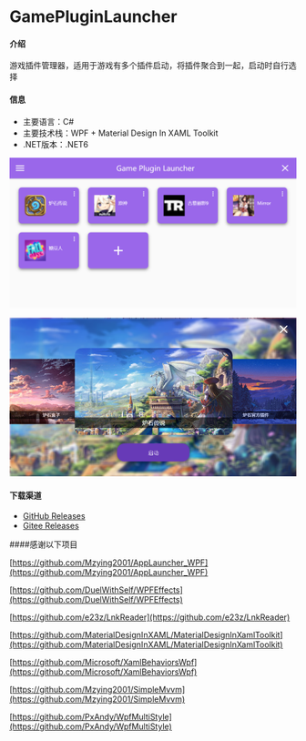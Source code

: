 # GamePluginLauncher

#### 介绍

游戏插件管理器，适用于游戏有多个插件启动，将插件聚合到一起，启动时自行选择

#### 信息

- 主要语言：C#
- 主要技术栈：WPF + Material Design In XAML Toolkit
- .NET版本：.NET6

![输入图片说明](Images/2022-07-14_223733.png)

![输入图片说明](Images/2022-07-14_224818.png)

#### 下载渠道
- [GitHub Releases](https://github.com/Yu-Core/GamePluginLauncher/releases)
- [Gitee Releases](https://gitee.com/Yu-core/GamePluginLauncher/releases)

####感谢以下项目

[https://github.com/Mzying2001/AppLauncher_WPF](https://github.com/Mzying2001/AppLauncher_WPF)

[https://github.com/DuelWithSelf/WPFEffects](https://github.com/DuelWithSelf/WPFEffects)

[https://github.com/e23z/LnkReader](https://github.com/e23z/LnkReader)

[https://github.com/MaterialDesignInXAML/MaterialDesignInXamlToolkit](https://github.com/MaterialDesignInXAML/MaterialDesignInXamlToolkit)

[https://github.com/Microsoft/XamlBehaviorsWpf](https://github.com/Microsoft/XamlBehaviorsWpf)

[https://github.com/Mzying2001/SimpleMvvm](https://github.com/Mzying2001/SimpleMvvm)

[https://github.com/PxAndy/WpfMultiStyle](https://github.com/PxAndy/WpfMultiStyle)
